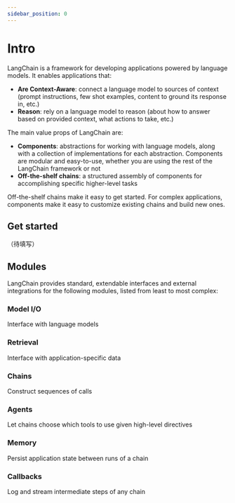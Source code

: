 ```yaml
---
sidebar_position: 0
---
```


# Intro

LangChain is a framework for developing applications powered by language models. It enables applications that:
* **Are Context-Aware**: connect a language model to sources of context (prompt instructions, few shot examples, content to ground its response in, etc.)
* **Reason**: rely on a language model to reason (about how to answer based on provided context, what actions to take, etc.)

The main value props of LangChain are:
* **Components**: abstractions for working with language models, along with a collection of implementations for each abstraction. Components are modular and easy-to-use, whether you are using the rest of the LangChain framework or not
* **Off-the-shelf chains**: a structured assembly of components for accomplishing specific higher-level tasks

Off-the-shelf chains make it easy to get started. For complex applications, components make it easy to customize existing chains and build new ones.

## Get started
（待填写）

## Modules

LangChain provides standard, extendable interfaces and external integrations for the following modules, listed from least to most complex:

### Model I/O
Interface with language models

### Retrieval
Interface with application-specific data

### Chains
Construct sequences of calls

### Agents
Let chains choose which tools to use given high-level directives

### Memory
Persist application state between runs of a chain

### Callbacks
Log and stream intermediate steps of any chain